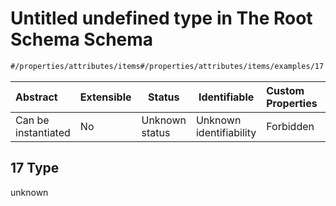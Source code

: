 # Untitled undefined type in The Root Schema Schema

```txt
#/properties/attributes/items#/properties/attributes/items/examples/17
```




| Abstract            | Extensible | Status         | Identifiable            | Custom Properties | Additional Properties | Access Restrictions | Defined In                                                                  |
| :------------------ | ---------- | -------------- | ----------------------- | :---------------- | --------------------- | ------------------- | --------------------------------------------------------------------------- |
| Can be instantiated | No         | Unknown status | Unknown identifiability | Forbidden         | Allowed               | none                | [quotes.schema.json\*](../../out/quotes.schema.json "open original schema") |

## 17 Type

unknown
